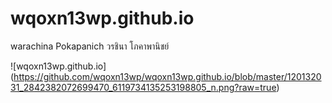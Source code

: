 # wqoxn13wp.github.io
warachina Pokapanich
วรชินา โภคาพานิชย์

![wqoxn13wp.github.io] (https://github.com/wqoxn13wp/wqoxn13wp.github.io/blob/master/120132031_2842382072699470_6119734135253198805_n.png?raw=true)


